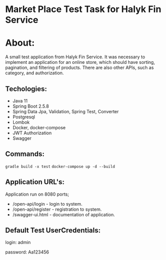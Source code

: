 # Market Place Test Task for Halyk Fin Service
# About: 
A small test application from Halyk Fin Service. It was necessary to implement an application for an online store, which should have sorting, pagination, and filtering of products. There are also other APIs, such as category, and authorization.

## Techologies: 
- Java 11
- Spring Boot 2.5.8
- Spring Data Jpa, Validation, Spring Test, Converter
- Postgresql
- Lombok
- Docker, docker-compose
- JWT Authorization
- Swagger

## Commands:
`gradle build -x test`
`docker-compose up -d --build`

## Application URL's: 
Application run on 8080 ports; 
- /open-api/login - login to system.
- /open-api/register - registration to system.
- /swagger-ui.html - documentation of application.

## Default Test UserCredentials:  
login: admin 

password: Aa123456
